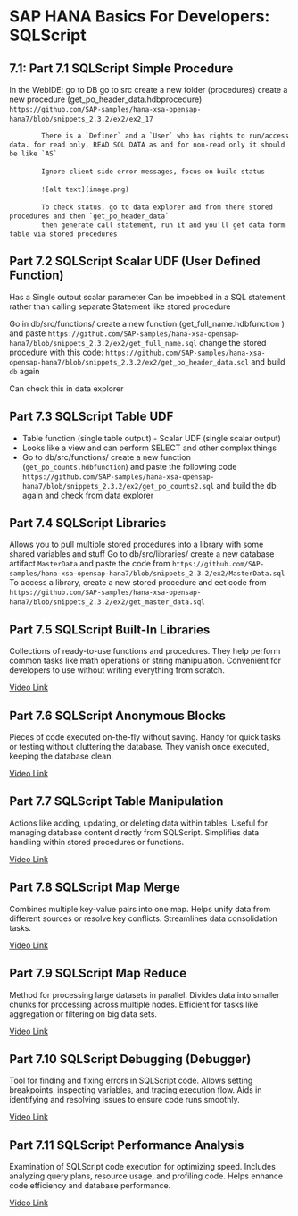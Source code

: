 # SAP HANA Basics For Developers: SQLScript

## 7.1: Part 7.1 SQLScript Simple Procedure

In the WebIDE:
    go to DB
        go to src
            create a new folder (procedures)
            create a new procedure (get_po_header_data.hdbprocedure)
            `https://github.com/SAP-samples/hana-xsa-opensap-hana7/blob/snippets_2.3.2/ex2/ex2_17`
            
            There is a `Definer` and a `User` who has rights to run/access data. for read only, READ SQL DATA as and for non-read only it should be like `AS`

            Ignore client side error messages, focus on build status

            ![alt text](image.png)

            To check status, go to data explorer and from there stored procedures and then `get_po_header_data`
            then generate call statement, run it and you'll get data form table via stored procedures


## Part 7.2 SQLScript Scalar UDF (User Defined Function)

Has a Single output scalar parameter
Can be impebbed in a SQL statement rather than calling separate Statement like stored procedure

Go in db/src/functions/ create a new function (get_full_name.hdbfunction ) and paste `https://github.com/SAP-samples/hana-xsa-opensap-hana7/blob/snippets_2.3.2/ex2/get_full_name.sql`
change the stored procedure with this code:
`https://github.com/SAP-samples/hana-xsa-opensap-hana7/blob/snippets_2.3.2/ex2/get_po_header_data.sql` and build `db` again

Can check this in data explorer

## Part 7.3 SQLScript Table UDF

- Table function (single table output) - Scalar UDF (single scalar output)
- Looks like a view and can perform SELECT and other complex things
- Go to db/src/functions/ create a new function (`get_po_counts.hdbfunction`) and paste the following code `https://github.com/SAP-samples/hana-xsa-opensap-hana7/blob/snippets_2.3.2/ex2/get_po_counts2.sql` and build the db again and check from data explorer

## Part 7.4 SQLScript Libraries

Allows you to pull multiple stored procedures into a library with some shared variables and stuff
Go to db/src/libraries/ create a new database artifact `MasterData` and paste the code from `https://github.com/SAP-samples/hana-xsa-opensap-hana7/blob/snippets_2.3.2/ex2/MasterData.sql`
To access a library, create a new stored procedure and eet code from `https://github.com/SAP-samples/hana-xsa-opensap-hana7/blob/snippets_2.3.2/ex2/get_master_data.sql`

## Part 7.5 SQLScript Built-In Libraries

Collections of ready-to-use functions and procedures.
They help perform common tasks like math operations or string manipulation.
Convenient for developers to use without writing everything from scratch.

[Video Link](https://www.youtube.com/watch?v=cIpjz-pTJ_E&list=PL6RpkC85SLQABOpzhd7WI-hMpy99PxUo0&index=105)

## Part 7.6 SQLScript Anonymous Blocks

Pieces of code executed on-the-fly without saving.
Handy for quick tasks or testing without cluttering the database.
They vanish once executed, keeping the database clean.

[Video Link](https://www.youtube.com/watch?v=jFYM2PR-3CE&list=PL6RpkC85SLQABOpzhd7WI-hMpy99PxUo0&index=104)

## Part 7.7 SQLScript Table Manipulation

Actions like adding, updating, or deleting data within tables.
Useful for managing database content directly from SQLScript.
Simplifies data handling within stored procedures or functions.

[Video Link](https://www.youtube.com/watch?v=RPxuUn-f3OU&list=PL6RpkC85SLQABOpzhd7WI-hMpy99PxUo0&index=103)


## Part 7.8 SQLScript Map Merge

Combines multiple key-value pairs into one map.
Helps unify data from different sources or resolve key conflicts.
Streamlines data consolidation tasks.

[Video Link](https://www.youtube.com/watch?v=5cgzwDBHh4U&list=PL6RpkC85SLQABOpzhd7WI-hMpy99PxUo0&index=102)


## Part 7.9 SQLScript Map Reduce

Method for processing large datasets in parallel.
Divides data into smaller chunks for processing across multiple nodes.
Efficient for tasks like aggregation or filtering on big data sets.

[Video Link](https://www.youtube.com/watch?v=r7EvRcUyfAc&list=PL6RpkC85SLQABOpzhd7WI-hMpy99PxUo0&index=101)


## Part 7.10 SQLScript Debugging (Debugger)

Tool for finding and fixing errors in SQLScript code.
Allows setting breakpoints, inspecting variables, and tracing execution flow.
Aids in identifying and resolving issues to ensure code runs smoothly.

[Video Link](https://www.youtube.com/watch?v=iCZWk4lGusk&list=PL6RpkC85SLQABOpzhd7WI-hMpy99PxUo0&index=100)


## Part 7.11 SQLScript Performance Analysis

Examination of SQLScript code execution for optimizing speed.
Includes analyzing query plans, resource usage, and profiling code.
Helps enhance code efficiency and database performance.

[Video Link](https://www.youtube.com/watch?v=JLZcUEQIYD4&list=PL6RpkC85SLQABOpzhd7WI-hMpy99PxUo0&index=99)